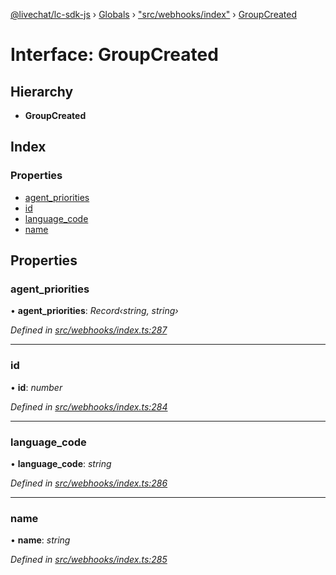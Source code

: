 [@livechat/lc-sdk-js](../README.md) › [Globals](../globals.md) › ["src/webhooks/index"](../modules/_src_webhooks_index_.md) › [GroupCreated](_src_webhooks_index_.groupcreated.md)

# Interface: GroupCreated

## Hierarchy

* **GroupCreated**

## Index

### Properties

* [agent_priorities](_src_webhooks_index_.groupcreated.md#agent_priorities)
* [id](_src_webhooks_index_.groupcreated.md#id)
* [language_code](_src_webhooks_index_.groupcreated.md#language_code)
* [name](_src_webhooks_index_.groupcreated.md#name)

## Properties

###  agent_priorities

• **agent_priorities**: *Record‹string, string›*

*Defined in [src/webhooks/index.ts:287](https://github.com/livechat/lc-sdk-js/blob/04572ce/src/webhooks/index.ts#L287)*

___

###  id

• **id**: *number*

*Defined in [src/webhooks/index.ts:284](https://github.com/livechat/lc-sdk-js/blob/04572ce/src/webhooks/index.ts#L284)*

___

###  language_code

• **language_code**: *string*

*Defined in [src/webhooks/index.ts:286](https://github.com/livechat/lc-sdk-js/blob/04572ce/src/webhooks/index.ts#L286)*

___

###  name

• **name**: *string*

*Defined in [src/webhooks/index.ts:285](https://github.com/livechat/lc-sdk-js/blob/04572ce/src/webhooks/index.ts#L285)*
